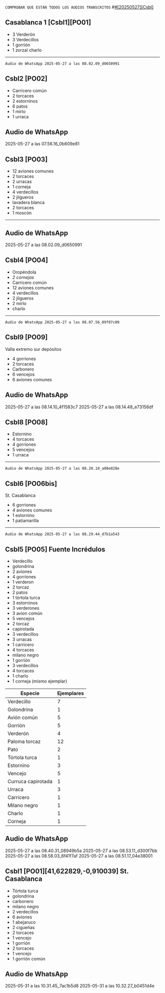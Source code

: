 <!--MODELO
# [#[20250418] [Vstb]](https://drive.google.com/drive/folders/1QmPpMglHaVGhmEvUFD5_p6lZT1EqGVr4?usp=drive_link)

## Vistabella 1 [Vstb1]

- 3 pardillos
- 2 rabilargas
- 1 alondra
- 2 trigueros
- 1 ruiseñor
----
`Audio de WhatsApp 2025-04-18 a las 09.01.44_880c65dd.waptt`

Val cultivada junto con almedrales y viñedos alternando con monte de suelo esquelético de caliza con ontina D, aliaga C, y retama A, y rosales A, en zonas más húmedas, astrágalos, jarilla-->

`COMPROBAR QUE ESTÁN TODOS LOS AUDIOS TRANSCRITOS` 
#[#[20250527][Csbl]](pte.drive)

## Casablanca 1 [Csbl1][PO01]
- 3 Verderón
- 3 Verdecillos
- 1 gorrión
- 1 zorzal charlo


----
`Audio de WhatsApp 2025-05-27 a las 08.02.09_d0650991`

## Csbl2 [PO02]

- Carricero común
- 2 torcaces
- 2 estorninos
- 6 patos
- 1 mirlo
- 1 urraca


Audio de WhatsApp 
----
2025-05-27 a las 07.56.16_0b609e81

## Csbl3 [PO03]

- 12 aviones comunes
- 2 torcaces
- 2 urracas
- 1 corneja
- 4 verdecillos
- 2  jilgueros
- lavadera blanca
- 2 torcaces
- 1 moscón

----
Audio de WhatsApp
----
2025-05-27 a las 08.02.09_d0650991

## Csbl4 [PO04]
- Oropéndola
- *2 cornejas*
- Carricero común
- 12 aviones comunes
- 4 verdecillos 
- 2 jilgueros
- 2 mirlo
- charlo


----
`Audio de WhatsApp 2025-05-27 a las 08.07.56_09f07c09`



## Csbl9 [PO09]
Valla extremo sur depósitos
- 4 gorriones
- 2 torcaces
- Carbonero
- 6 vencejos
- 6 aviones comunes

Audio de WhatsApp 
----
2025-05-27 a las 08.14.10_4f1583c7
2025-05-27 a las 08.14.48_e73156df

## Csbl8 [PO08]
- Estornino
- 4 torcaces
- 4 gorriones
- 5 vencejos
- 1 urraca

----
`Audio de WhatsApp 2025-05-27 a las 08.20.10_a08e028e`

## Csbl6 [PO06bis]
St. Casablanca
- 6 gorriones
- 4 aviones comunes 
- 1 estornino
- 1 patiamarilla

----
`Audio de WhatsApp 2025-05-27 a las 08.29.44_d7b1a543`

## Csbl5 [PO05] Fuente Incrédulos
- Verdecillo
- golondrina
- 2 aviones
- 4 gorriones
- 1 verderon
- 2 torcaz
- 2 patos
- 1 tórtola turca
- 3 estorninos
- 3 verderones
- 3 avion común
- 5 vencejos
- 2 torcaz
- capirotada
- 3 verdecillos
- 3 urracas
- 1 carricero
- 4 torcaces
- milano negro
- 1 gorrión
- 3 verdecillos
- 4 torcaces
- 1 charlo
- 1 corneja (mismo ejemplar)

| Especie            | Ejemplares |
| ------------------ | ---------- |
| Verdecillo         | 7          |
| Golondrina         | 1          |
| Avión común        | 5          |
| Gorrión            | 5          |
| Verderón           | 4          |
| Paloma torcaz      | 12         |
| Pato               | 2          |
| Tórtola turca      | 1          |
| Estornino          | 3          |
| Vencejo            | 5          |
| Curruca capirotada | 1          |
| Urraca             | 3          |
| Carricero          | 1          |
| Milano negro       | 1          |
| Charlo             | 1          |
| Corneja            | 1          |


Audio de WhatsApp 
----
2025-05-27 a las 08.40.31_08949b5a 
2025-05-27 a las 08.53.11_d300f7bb 
2025-05-27 a las 08.58.03_6f41f7af
2025-05-27 a las 08.51.17_04e38001

## Csbl1 [PO01][41,622829,-0,910039] St. Casablanca
- Tórtola turca
- golondrina
- carbonero
- milano negro
- 2 verdecillos
- 6 aviones
- 1 abejaruco
- 2 cigueñas
- 2 torcaces
- 1 vencejo
- 1 gorrión
- 2 torcaces
- 1 vencejo
- 1 gorrión común

Audio de WhatsApp 
----
2025-05-31 a las 10.31.45_7ac1b5d8
2025-05-31 a las 10.32.27_b0451d4e






